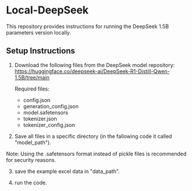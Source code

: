 # Local-DeepSeek

This repository provides instructions for running the DeepSeek 1.5B parameters version locally.

## Setup Instructions

1. Download the following files from the DeepSeek model repository: 
   https://huggingface.co/deepseek-ai/DeepSeek-R1-Distill-Qwen-1.5B/tree/main
   
   Required files:
   - config.json
   - generation_config.json
   - model.safetensors
   - tokenizer.json
   - tokenizer_config.json

2. Save all files in a specific directory (in the fallowing code it called "model_path").

Note: Using the .safetensors format instead of pickle files is recommended for security reasons.

3. save the example excel data in "data_path".

4. run the code.
